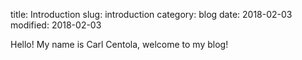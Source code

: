 title: Introduction
slug: introduction
category: blog
date: 2018-02-03
modified: 2018-02-03


Hello! My name is Carl Centola, welcome to my blog!